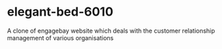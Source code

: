 # elegant-bed-6010

A clone of engagebay website which deals with the customer relationship management of various organisations
